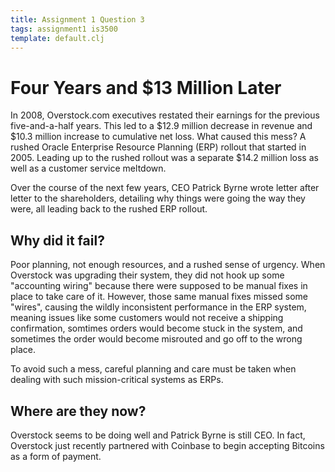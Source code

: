 ```yaml
---
title: Assignment 1 Question 3
tags: assignment1 is3500
template: default.clj
---
```


# Four Years and $13 Million Later

In 2008, Overstock.com executives restated their earnings for the
previous five-and-a-half years. This led to a $12.9 million decrease
in revenue and $10.3 million increase to cumulative net loss. What
caused this mess? A rushed Oracle Enterprise Resource Planning (ERP)
rollout that started in 2005. Leading up to the rushed rollout was 
a separate $14.2 million loss as well as a customer service meltdown.

Over the course of the next few years, CEO Patrick Byrne wrote letter
after letter to the shareholders, detailing why things were going the
way they were, all leading back to the rushed ERP rollout.

## Why did it fail?

Poor planning, not enough resources, and a rushed sense of urgency.
When Overstock was upgrading their system, they did not hook up some
"accounting wiring" because there were supposed to be manual fixes in
place to take care of it. However, those same manual fixes missed some
"wires", causing the wildly inconsistent performance in the ERP system,
meaning issues like some customers would not receive a shipping confirmation,
somtimes orders would become stuck in the system, and sometimes the order
would become misrouted and go off to the wrong place.

To avoid such a mess, careful planning and care must be taken when dealing
with such mission-critical systems as ERPs.

## Where are they now?

Overstock seems to be doing well and Patrick Byrne is still CEO. In fact,
Overstock just recently partnered with Coinbase to begin accepting Bitcoins
as a form of payment. 
